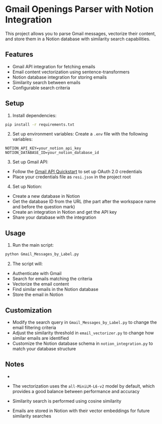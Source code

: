 # Gmail Openings Parser with Notion Integration

This project allows you to parse Gmail messages, vectorize their content, and store them in a Notion database with similarity search capabilities.

## Features

- Gmail API integration for fetching emails
- Email content vectorization using sentence-transformers
- Notion database integration for storing emails
- Similarity search between emails
- Configurable search criteria

## Setup

1. Install dependencies:
```bash
pip install -r requirements.txt
```

2. Set up environment variables:
Create a `.env` file with the following variables:
```
NOTION_API_KEY=your_notion_api_key
NOTION_DATABASE_ID=your_notion_database_id
```

3. Set up Gmail API:
- Follow the [Gmail API Quickstart](https://developers.google.com/gmail/api/quickstart/python) to set up OAuth 2.0 credentials
- Place your credentials file as `resi.json` in the project root

4. Set up Notion:
- Create a new database in Notion
- Get the database ID from the URL (the part after the workspace name and before the question mark)
- Create an integration in Notion and get the API key
- Share your database with the integration

## Usage

1. Run the main script:
```bash
python Gmail_Messages_by_Label.py
```

2. The script will:
- Authenticate with Gmail
- Search for emails matching the criteria
- Vectorize the email content
- Find similar emails in the Notion database
- Store the email in Notion

## Customization

- Modify the search query in `Gmail_Messages_by_Label.py` to change the email filtering criteria
- Adjust the similarity threshold in `email_vectorizer.py` to change how similar emails are identified
- Customize the Notion database schema in `notion_integration.py` to match your database structure

## Notes

-

- The vectorization uses the `all-MiniLM-L6-v2` model by default, which provides a good balance between performance and accuracy
- Similarity search is performed using cosine similarity
- Emails are stored in Notion with their vector embeddings for future similarity searches 